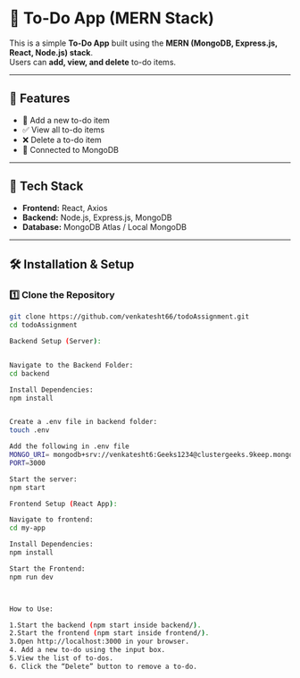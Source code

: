 # 📝 To-Do App (MERN Stack)

This is a simple **To-Do App** built using the **MERN (MongoDB, Express.js, React, Node.js) stack**.  
Users can **add, view, and delete** to-do items.

---

## 🚀 Features

- 📌 Add a new to-do item  
- ✅ View all to-do items  
- ❌ Delete a to-do item  
- 🔌 Connected to MongoDB  

---

## 📌 Tech Stack

- **Frontend:** React, Axios  
- **Backend:** Node.js, Express.js, MongoDB  
- **Database:** MongoDB Atlas / Local MongoDB  

---

## 🛠️ Installation & Setup

### 1️⃣ Clone the Repository
```sh
git clone https://github.com/venkatesht66/todoAssignment.git
cd todoAssignment

Backend Setup (Server):


Navigate to the Backend Folder:
cd backend

Install Dependencies:
npm install


Create a .env file in backend folder:
touch .env

Add the following in .env file
MONGO_URI= mongodb+srv://venkatesht6:Geeks1234@clustergeeks.9keep.mongodb.net/studentCertificationDB?retryWrites=true&w=majority&appName=ClusterGeeks
PORT=3000

Start the server:
npm start

Frontend Setup (React App):

Navigate to frontend:
cd my-app

Install Dependencies:
npm install

Start the Frontend:
npm run dev



How to Use:

1️.Start the backend (npm start inside backend/).
2️.Start the frontend (npm start inside frontend/).
3️.Open http://localhost:3000 in your browser.
4️. Add a new to-do using the input box.
5️.View the list of to-dos.
6️. Click the “Delete” button to remove a to-do.
